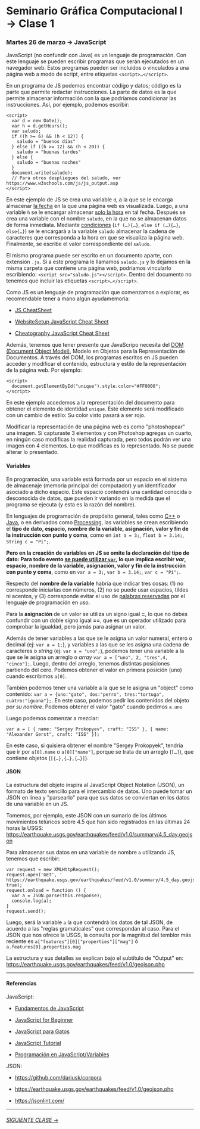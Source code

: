 # Seminario Gráfica Computacional I → Clase 1

### Martes 26 de marzo → JavaScript

JavaScript (no confundir con Java) es un lenguaje de programación. Con este lenguaje se pueden escribir programas que serán ejecutados en un navegador web. Estos programas pueden ser incluidos o vinculados a una página web a modo de script, entre etiquetas `<script>…</script>`. 

En un programa de JS podemos encontrar código y datos; código es la parte que permite redactar instrucciones. La parte de datos es la que permite almacenar información con la que podríamos condicionar las instrucciones. Así, por ejemplo, podemos escribir: 

```
<script>
  var d = new Date();
  var h = d.getHours();
  var saludo;
  if ((h >= 6) && (h < 12)) { 
    saludo = "buenos días"
  } else if ((h >= 12) && (h < 20)) {
    saludo = "buenas tardes"
  } else { 
    saludo = "buenas noches"
  }
  document.write(saludo);
  // Para otros despliegues del saludo, ver https://www.w3schools.com/js/js_output.asp  
</script>
```

En este ejemplo de JS se crea una variable `d`, a la que se le encarga almacenar [la fecha](https://developer.mozilla.org/es/docs/Web/JavaScript/Referencia/Objetos_globales/Date) en la que una página web es visualizada. Luego, a una variable `h` se le encargar almacenar [solo la hora](https://developer.mozilla.org/es/docs/Web/JavaScript/Referencia/Objetos_globales/Date/getHours) en tal fecha. Después se crea una variable con el nombre `saludo`, en la que no se almacenan datos de forma inmediata. Mediante [condiciones](https://developer.mozilla.org/en-US/docs/Web/JavaScript/Reference/Statements/if...else) (`if (…){…}`, `else if (…){…}`, `else{…}`) se le encargará a la variable `saludo` almacenar la cadena de caracteres que corresponda a la hora en que se visualiza la página web. Finalmente, se escribe el valor correspondiente del `saludo`.

El mismo programa puede ser escrito en un documento aparte, con extensión `.js`. Si a este programa le llamamos `saludo.js` y lo dejamos en la misma carpeta que contiene una página web, podríamos vincularlo escribiendo: `<script src="saludo.js"></script>`. Dentro del documento no tenemos que incluir las etiquetas `<script>…</script>`. 

Como JS es un lenguaje de programación que comenzamos a explorar, es recomendable tener a mano algún ayudamemoria: 

- [JS CheatSheet](https://htmlcheatsheet.com/js/)

- [WebsiteSetup JavaScript Cheat Sheet](https://websitesetup.org/javascript-cheat-sheet/)

- [Cheatography JavaScript Cheat Sheet](https://www.cheatography.com/davechild/cheat-sheets/javascript/pdf_bw/)

Además, tenemos que tener presente que JavaScripo necesita del [DOM (Document Object Model)](https://www.w3schools.com/js/js_htmldom.asp), Modelo en Objetos para la Representación de Documentos. A través del DOM, los programas escritos en JS pueden acceder y modificar el contenido, estructura y estilo de la representación de la página web. Por ejemplo:

```
<script>
  document.getElementById("unique").style.color="#FF0000";
</script>
```
En este ejemplo accedemos a la representación del documento para obtener el elemento de identidad `unique`. Este elemento será modificado con un cambio de estilo: Su color visto pasará a ser rojo. 

Modificar la representación de una página web es como "photoshopear" una imagen. Si capturaste 3 elementos y con Photoshop agregas un cuarto, en ningún caso modificas la realidad capturada, pero todos podrán ver una imagen con 4 elementos. Lo que modificas es lo representado. No se puede alterar lo presentado.

#### Variables

En programación, una variable está formada por un espacio en el sistema de almacenaje (memoria principal del computador) y un identificador asociado a dicho espacio. Este espacio contendrá una cantidad conocida o desconocida de datos, que pueden ir variando en la medida que el programa se ejecuta (y esta es la razón del nombre). 

En lenguajes de programación de propósito general, tales como [C++](https://es.wikipedia.org/wiki/C%2B%2B) o [Java](https://es.wikipedia.org/wiki/Java_(lenguaje_de_programaci%C3%B3n)), o en derivados como [Processing](https://processing.org/), las variables se crean escribiendo el **tipo de dato, espacio, nombre de la variable, asignación, valor y fin de la instrucción con punto y coma**, como en `int a = 3;`, `float b = 3.14;`, `String c = "Pi";`.

**Pero en la creación de variables en JS se omite la declaración del tipo de dato: Para todo evento [se puede utilizar `var`](https://developer.mozilla.org/en-US/docs/Web/JavaScript/Reference/Statements#Declarations), lo que implica escribir *var*, espacio, nombre de la variable, asignación, valor y fin de la instrucción con punto y coma**, como en `var a = 3;`, `var b = 3.14;`, `var c = "Pi";`.

Respecto del **nombre de la variable** habría que indicar tres cosas: (1) no corresponde iniciarlas con números, (2) no se puede usar espacios, tildes ni acentos, y (3) corresponde evitar el uso de [palabras reservadas](https://developer.mozilla.org/es/docs/Web/JavaScript/Referencia/Palabras_Reservadas) por el lenguaje de programación en uso.

Para la **asignación** de un valor se utiliza un signo igual **=**, lo que no debes confundir con un doble signo igual **==**, que es un operador utilizado para comprobar la igualdad, pero jamás para asignar un valor.

Además de tener variables a las que se le asigna un valor numeral, entero o decimal (ej: `var a = 1;`), y variables a las que se les asigna una cadena de caracteres o *string* (ej: `var a = "uno";`), podemos tener una variable a la que se le asigna un arreglo o *array* `var a = ["uno", 2, "tres",4, "cinco"];`. Luego, dentro del arreglo, tenemos distintas posiciones partiendo del cero. Podemos obtener el valor en primera posición (uno) cuando escribimos `a[0]`.

También podemos tener una variable a la que se le asigna un "object" como contenido: `var a = {uno:"gato", dos:"perro", tres:"tortuga", cuatro:"iguana"};`. En este caso, podemos pedir los contenidos del objeto *por su nombre*. Podemos obtener el valor "gato" cuando pedimos `a.uno`

Luego podemos comenzar a mezclar:

```
var a = [ { name: "Sergey Prokopyev", craft: "ISS" }, { name: "Alexander Gerst", craft: "ISS" }];
```

En este caso, si quisiera obtener el nombre "Sergey Prokopyek", tendría que ir por `a[0].name` o `a[0]["name"]`, porque se trata de un arreglo (`[…]`), que contiene objetos (`[{…},{…},{…}]`).

#### JSON

La estructura del objeto inspira al JavaScript Object Notation (JSON), un formato de texto sencillo para el intercambio de datos. Uno puede tomar un JSON en línea y "parsearlo" para que sus datos se conviertan en los datos de una variable en un JS. 

Tomemos, por ejemplo, este JSON con un sumario de los últimos movimientos telúricos sobre 4.5 que han sido registrados en las últimas 24 horas la USGS: https://earthquake.usgs.gov/earthquakes/feed/v1.0/summary/4.5_day.geojson

Para almacenar sus datos en una variable de nombre `a` utilizando JS, tenemos que escribir:

```
var request = new XMLHttpRequest();
request.open('GET', ' https://earthquake.usgs.gov/earthquakes/feed/v1.0/summary/4.5_day.geojson', true);
request.onload = function () {
  var a = JSON.parse(this.response);
  console.log(a);
}
request.send();	
```

Luego, será la variable `a` la que contendrá los datos de tal JSON, de acuerdo a las "reglas gramaticales" que correspondan al caso. Para el JSON que nos ofrece la USGS, la consulta por la magnitud del temblor más reciente es `a["features"][0]["properties"]["mag"]` ó `a.features[0].properties.mag`

La estructura y sus detalles se explican bajo el subtítulo de "Output" en: https://earthquake.usgs.gov/earthquakes/feed/v1.0/geojson.php

- - - - - - -

#### Referencias

JavaScript:

- [Fundamentos de JavaScript](https://developer.mozilla.org/es/docs/Learn/Getting_started_with_the_web/JavaScript_basics)

- [JavaScript for Beginner](http://xahlee.info/js/js_basics_index.html)

- [JavaScript para Gatos](https://jsparagatos.com/)

- [JavaScript Tutorial](https://www.w3schools.com/js/)

- [Programación en JavaScript/Variables](https://es.wikibooks.org/wiki/Programaci%C3%B3n_en_JavaScript/Variables)

JSON:

- https://github.com/dariusk/corpora

- https://earthquake.usgs.gov/earthquakes/feed/v1.0/geojson.php

- https://jsonlint.com/

- - - - - - - 

###### [SIGUIENTE CLASE →](https://github.com/profesorfaco/DGP502-2019/tree/gh-pages/clase-03)

